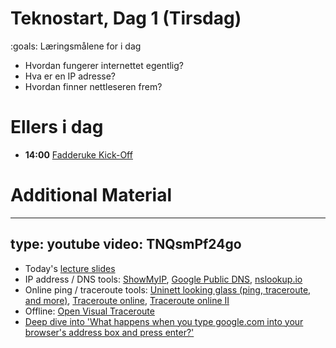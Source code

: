 # Teknostart, Dag 1 (Tirsdag)

:goals: Læringsmålene for i dag
* Hvordan fungerer internettet egentlig?
* Hva er en IP adresse? 
* Hvordan finner nettleseren frem? 




# Ellers i dag 

* **14:00** [Fadderuke Kick-Off](https://www.samfundet.no/arrangement/3965-fadderuke-kickoff-2024)


# Additional Material

---
type: youtube
video: TNQsmPf24go
---


* Today's [lecture slides](slides/day1-slides.pdf)
* IP address / DNS tools: [ShowMyIP](https://www.showmyip.com/), [Google Public DNS](https://dns.google/), [nslookup.io](https://www.nslookup.io/)
* Online ping / traceroute tools: [Uninett looking glass (ping, traceroute, and more)](http://stats.uninett.no/lg/), [Traceroute online](https://traceroute-online.com), [Traceroute online II](https://network-tools.webwiz.net/traceroute.htm)
* Offline: [Open Visual Traceroute](https://visualtraceroute.net/)
* [Deep dive into 'What happens when you type google.com into your browser's address box and press enter?'](https://github.com/alex/what-happens-when)
